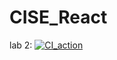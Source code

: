# CISE_React

lab 2: [![CI_action](https://github.com/wobkobi/CISE_React/actions/workflows/ci.yml/badge.svg)](https://github.com/wobkobi/CISE_React/actions/workflows/ci.yml)
